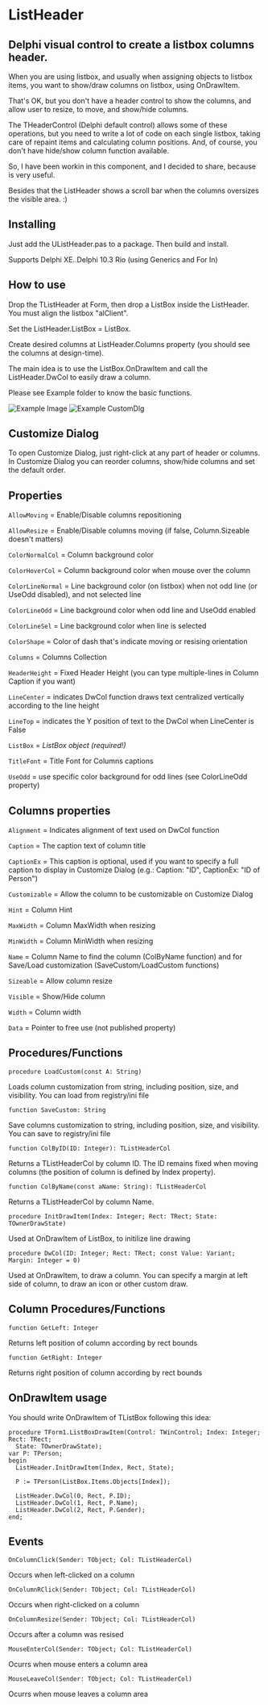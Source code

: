 # ListHeader

## Delphi visual control to create a listbox columns header.

When you are using listbox, and usually when assigning objects to listbox items, you want to show/draw columns on listbox, using OnDrawItem.

That's OK, but you don't have a header control to show the columns, and allow user to resize, to move, and show/hide columns.

The THeaderControl (Delphi default control) allows some of these operations, but you need to write a lot of code on each single listbox, taking care of repaint items and calculating column positions. And, of course, you don't have hide/show column function available.

So, I have been workin in this component, and I decided to share, because is very useful.

Besides that the ListHeader shows a scroll bar when the columns oversizes the visible area. :)

## Installing

Just add the UListHeader.pas to a package. Then build and install.

Supports Delphi XE..Delphi 10.3 Rio (using Generics and For In)

## How to use

Drop the TListHeader at Form, then drop a ListBox inside the ListHeader. You must align the listbox "alClient".

Set the ListHeader.ListBox = ListBox.

Create desired columns at ListHeader.Columns property (you should see the columns at design-time).

The main idea is to use the ListBox.OnDrawItem and call the ListHeader.DwCol to easily draw a column.

Please see Example folder to know the basic functions.

![Example Image](print.png?raw=true "Example Application")
![Example CustomDlg](custom_dlg.png?raw=true "Example Custom Dlg")

## Customize Dialog

To open Customize Dialog, just right-click at any part of header or columns.
In Customize Dialog you can reorder columns, show/hide columns and set the default order.

## Properties

`AllowMoving` = Enable/Disable columns repositioning

`AllowResize` = Enable/Disable columns moving (if false, Column.Sizeable doesn't matters)

`ColorNormalCol` = Column background color

`ColorHoverCol` = Column background color when mouse over the column

`ColorLineNormal` = Line background color (on listbox) when not odd line (or UseOdd disabled), and not selected line

`ColorLineOdd` = Line background color when odd line and UseOdd enabled

`ColorLineSel` = Line background color when line is selected

`ColorShape` = Color of dash that's indicate moving or resising orientation

`Columns` = Columns Collection

`HeaderHeight` = Fixed Header Height (you can type multiple-lines in Column Caption if you want)

`LineCenter` = indicates DwCol function draws text centralized vertically according to the line height

`LineTop` = indicates the Y position of text to the DwCol when LineCenter is False

`ListBox` = *ListBox object (required!)*

`TitleFont` = Title Font for Columns captions

`UseOdd` = use specific color background for odd lines (see ColorLineOdd property)

## Columns properties

`Alignment` = Indicates alignment of text used on DwCol function

`Caption` = The caption text of column title

`CaptionEx` = This caption is optional, used if you want to specify a full caption to display in Customize Dialog (e.g.: Caption: "ID", CaptionEx: "ID of Person")

`Customizable` = Allow the column to be customizable on Customize Dialog

`Hint` = Column Hint

`MaxWidth` = Column MaxWidth when resizing

`MinWidth` = Column MinWidth when resizing

`Name` = Column Name to find the column (ColByName function) and for Save/Load customization (SaveCustom/LoadCustom functions)

`Sizeable` = Allow column resize

`Visible` = Show/Hide column

`Width` = Column width

`Data` = Pointer to free use (not published property)

## Procedures/Functions

```
procedure LoadCustom(const A: String)
```
Loads column customization from string, including position, size, and visibility.
You can load from registry/ini file

```
function SaveCustom: String
```
Save columns customization to string, including position, size, and visibility.
You can save to registry/ini file

```
function ColByID(ID: Integer): TListHeaderCol
```
Returns a TListHeaderCol by column ID. The ID remains fixed when moving columns (the position of column is defined by Index property).

```
function ColByName(const aName: String): TListHeaderCol
```
Returns a TListHeaderCol by column Name.

```
procedure InitDrawItem(Index: Integer; Rect: TRect; State: TOwnerDrawState)
```
Used at OnDrawItem of ListBox, to initilize line drawing

```
procedure DwCol(ID: Integer; Rect: TRect; const Value: Variant; Margin: Integer = 0)
```
Used at OnDrawItem, to draw a column.
You can specify a margin at left side of column, to draw an icon or other custom draw.

## Column Procedures/Functions

```
function GetLeft: Integer
```
Returns left position of column according by rect bounds

```
function GetRight: Integer
```
Returns right position of column according by rect bounds


## OnDrawItem usage

You should write OnDrawItem of TListBox following this idea:

```
procedure TForm1.ListBoxDrawItem(Control: TWinControl; Index: Integer; Rect: TRect;
  State: TOwnerDrawState);
var P: TPerson;
begin
  ListHeader.InitDrawItem(Index, Rect, State);

  P := TPerson(ListBox.Items.Objects[Index]);

  ListHeader.DwCol(0, Rect, P.ID);
  ListHeader.DwCol(1, Rect, P.Name);
  ListHeader.DwCol(2, Rect, P.Gender);
end;
```

## Events

```
OnColumnClick(Sender: TObject; Col: TListHeaderCol)
```
Occurs when left-clicked on a column

```
OnColumnRClick(Sender: TObject; Col: TListHeaderCol)
```
Occurs when right-clicked on a column

```
OnColumnResize(Sender: TObject; Col: TListHeaderCol)
```
Occurs after a column was resised

```
MouseEnterCol(Sender: TObject; Col: TListHeaderCol)
```
Ocurrs when mouse enters a column area

```
MouseLeaveCol(Sender: TObject; Col: TListHeaderCol)
```
Ocurrs when mouse leaves a column area
